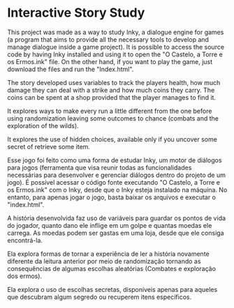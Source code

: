 # Interactive Story Study

This project was made as a way to study Inky, a dialogue engine for games (a program that aims to provide all the necessary tools to develop and manage dialogue inside a game project). It is possible to access the source code by having Inky installed and using it to open the "O Castelo, a Torre e os Ermos.ink" file. On the other hand, if you want to play the game, just download the files and run the "Index.html".

The story developed uses variables to track the players health, how much damage they can deal with a strike and how much coins they carry. The coins can be spent at a shop provided that the player manages to find it.

It explores ways to make every run a little different from the one before using randomization leaving some outcomes to chance (combats and the exploration of the wilds).

It explores the use of hidden choices, available only if you uncover some secret of retrieve some item.

Esse jogo foi feito como uma forma de estudar Inky, um motor de diálogos para jogos (ferramenta que visa reunir todas as funcionalidades necessárias para desenvolver e gerenciar diálogos dentro do projeto de um jogo). É possível acessar o código fonte executando "O Castelo, a Torre e os Ermos.ink" com o Inky, desde que o Inky esteja instalado na máquina. No entanto, para apenas jogar o jogo, basta baixar os arquivos e executar o "index.html".

A história desenvolvida faz uso de variáveis para guardar os pontos de vida do jogador, quanto dano ele inflige em um golpe e quantas moedas ele carrega. As moedas podem ser gastas em uma loja, desde que ele consiga encontrá-la.

Ela explora formas de tornar a experiência de ler a história novamente diferente da leitura anterior por meio de randomização tornando as consequências de algumas escolhas aleatórias (Combates e exploração dos ermos).

Ela explora o uso de escolhas secretas, disponíveis apenas para aqueles que descubram algum segredo ou recuperem itens específicos.

